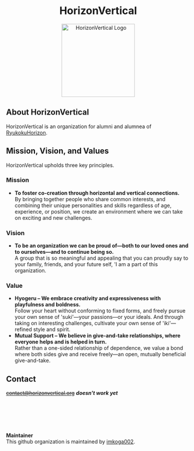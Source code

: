 <div align="center">
    <h1>HorizonVertical</h1>
    <img src="https://avatars.githubusercontent.com/u/194274048?s=200&v=4" alt="HorizonVertical Logo" width="200">
</div>

## About HorizonVertical
HorizonVertical is an organization for alumni and alumnea of [RyukokuHorizon](https://github.com/ryukoku-horizon).

## Mission, Vision, and Values
HorizonVertical upholds three key principles.
### Mission
- **To foster co-creation through horizontal and vertical connections.**\
By bringing together people who share common interests, and combining their unique personalities and skills regardless of age, experience, or position, we create an environment where we can take on exciting and new challenges.
### Vision
- **To be an organization we can be proud of—both to our loved ones and to ourselves—and to continue being so.**\
A group that is so meaningful and appealing that you can proudly say to your family, friends, and your future self, 'I am a part of this organization.
### Value
- **Hyogeru – We embrace creativity and expressiveness with playfulness and boldness.**\
Follow your heart without conforming to fixed forms, and freely pursue your own sense of 'suki'—your passions—or your ideals. And through taking on interesting challenges, cultivate your own sense of 'iki'—refined style and spirit.
- **Mutual Support – We believe in give-and-take relationships, where everyone helps and is helped in turn.**\
Rather than a one-sided relationship of dependence, we value a bond where both sides give and receive freely—an open, mutually beneficial give-and-take.

## Contact
~~contact@horizonvertical.org~~ ***doesn't work yet***


<br><br><br><br><br>
**Maintainer**\
This github organization is maintained by [imkoga002](https://github.com/imkoga002).
